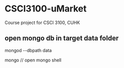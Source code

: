 # CSCI3100-uMarket
Course project for CSCI 3100, CUHK

## open mongo db in target data folder

mongod --dbpath data

mongo // open mongo shell
